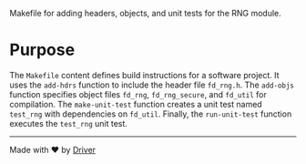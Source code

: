 <!--------------------------------------------------------------------------------->
<!-- IMPORTANT: This file is auto-generated by Driver (https://driver.ai). -------->
<!-- Manual edits may be overwritten on future commits. --------------------------->
<!--------------------------------------------------------------------------------->

Makefile for adding headers, objects, and unit tests for the RNG module.

# Purpose
The `Makefile` content defines build instructions for a software project. It uses the `add-hdrs` function to include the header file `fd_rng.h`. The `add-objs` function specifies object files `fd_rng`, `fd_rng_secure`, and `fd_util` for compilation. The `make-unit-test` function creates a unit test named `test_rng` with dependencies on `fd_util`. Finally, the `run-unit-test` function executes the `test_rng` unit test.

---
Made with ❤️ by [Driver](https://www.driver.ai/)